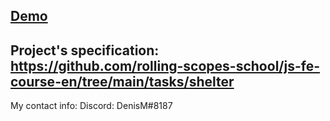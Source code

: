 ## [Demo](https://den0702.github.io/Shelter/shelter/)
## Project's specification: https://github.com/rolling-scopes-school/js-fe-course-en/tree/main/tasks/shelter
My contact info: Discord: DenisM#8187


